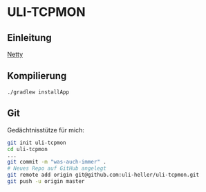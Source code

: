 ULI-TCPMON
==========

Einleitung
----------

[Netty](http://www.mastertheboss.com/netty/use-netty-to-proxy-your-requests)

Kompilierung
------------

```
./gradlew installApp
```

Git
---

Gedächtnisstütze für mich:

```sh
git init uli-tcpmon
cd uli-tcpmon
...
git commit -m "was-auch-immer" .
# Neues Repo auf GitHub angelegt
git remote add origin git@github.com:uli-heller/uli-tcpmon.git
git push -u origin master
```
